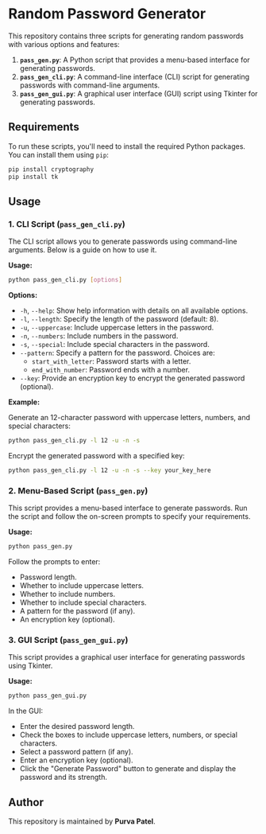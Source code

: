 # Random Password Generator

This repository contains three scripts for generating random passwords with various options and features:

1. **`pass_gen.py`**: A Python script that provides a menu-based interface for generating passwords.
2. **`pass_gen_cli.py`**: A command-line interface (CLI) script for generating passwords with command-line arguments.
3. **`pass_gen_gui.py`**: A graphical user interface (GUI) script using Tkinter for generating passwords.

## Requirements

To run these scripts, you'll need to install the required Python packages. You can install them using `pip`:

```sh
pip install cryptography
pip install tk
```

## Usage

### 1. CLI Script (`pass_gen_cli.py`)

The CLI script allows you to generate passwords using command-line arguments. Below is a guide on how to use it.

**Usage:**

```sh
python pass_gen_cli.py [options]
```

**Options:**

- `-h`, `--help`: Show help information with details on all available options.
- `-l`, `--length`: Specify the length of the password (default: 8).
- `-u`, `--uppercase`: Include uppercase letters in the password.
- `-n`, `--numbers`: Include numbers in the password.
- `-s`, `--special`: Include special characters in the password.
- `--pattern`: Specify a pattern for the password. Choices are:
  - `start_with_letter`: Password starts with a letter.
  - `end_with_number`: Password ends with a number.
- `--key`: Provide an encryption key to encrypt the generated password (optional).

**Example:**

Generate an 12-character password with uppercase letters, numbers, and special characters:

```sh
python pass_gen_cli.py -l 12 -u -n -s
```

Encrypt the generated password with a specified key:

```sh
python pass_gen_cli.py -l 12 -u -n -s --key your_key_here
```

### 2. Menu-Based Script (`pass_gen.py`)

This script provides a menu-based interface to generate passwords. Run the script and follow the on-screen prompts to specify your requirements.

**Usage:**

```sh
python pass_gen.py
```

Follow the prompts to enter:

- Password length.
- Whether to include uppercase letters.
- Whether to include numbers.
- Whether to include special characters.
- A pattern for the password (if any).
- An encryption key (optional).

### 3. GUI Script (`pass_gen_gui.py`)

This script provides a graphical user interface for generating passwords using Tkinter.

**Usage:**

```sh
python pass_gen_gui.py
```

In the GUI:

- Enter the desired password length.
- Check the boxes to include uppercase letters, numbers, or special characters.
- Select a password pattern (if any).
- Enter an encryption key (optional).
- Click the "Generate Password" button to generate and display the password and its strength.

## Author

This repository is maintained by **Purva Patel**.
